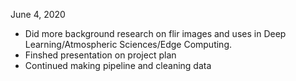 June 4, 2020
* Did more background research on flir images and uses in Deep Learning/Atmospheric Sciences/Edge Computing.
* Finshed presentation on project plan
* Continued making pipeline and cleaning data
